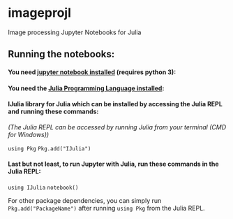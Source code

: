 # imageprojl
Image processing Jupyter Notebooks for Julia

## Running the notebooks:

#### You need [jupyter notebook installed](https://jupyter.org/install) (requires python 3):

#### You need the [Julia Programming Language installed](https://julialang.org):

#### IJulia library for Julia which can be installed by accessing the Julia REPL and running these commands:
_(The Julia REPL can be accessed by running Julia from your terminal (CMD for Windows))_

`using Pkg`
`Pkg.add("IJulia")`

#### Last but not least, to run Jupyter with Julia, run these commands in the Julia REPL:
`using IJulia`
`notebook()`

For other package dependencies, you can simply run `Pkg.add("PackageName")` after running `using Pkg` from the Julia REPL.



